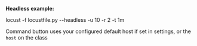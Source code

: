 **Headless example:**

locust -f locustfile.py --headless -u 10 -r 2 -t 1m

Command button uses your configured default host if set in settings, or the `host` on the class